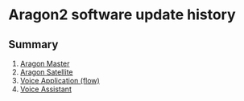 # Aragon2 software update history

## Summary
1. [Aragon Master](master)
2. [Aragon Satellite](satellite)
3. [Voice Application (flow)](flow)
4. [Voice Assistant](assistant)

